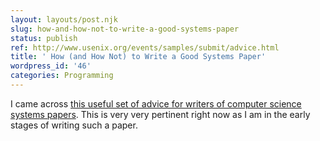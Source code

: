 ```yaml
---
layout: layouts/post.njk
slug: how-and-how-not-to-write-a-good-systems-paper
status: publish
ref: http://www.usenix.org/events/samples/submit/advice.html
title: ' How (and How Not) to Write a Good Systems Paper'
wordpress_id: '46'
categories: Programming
---
```


I came across [this useful set of advice for writers of computer science systems papers](http://www.usenix.org/events/samples/submit/advice.html). This is very very pertinent right now as I am in the early stages of writing such a paper.
